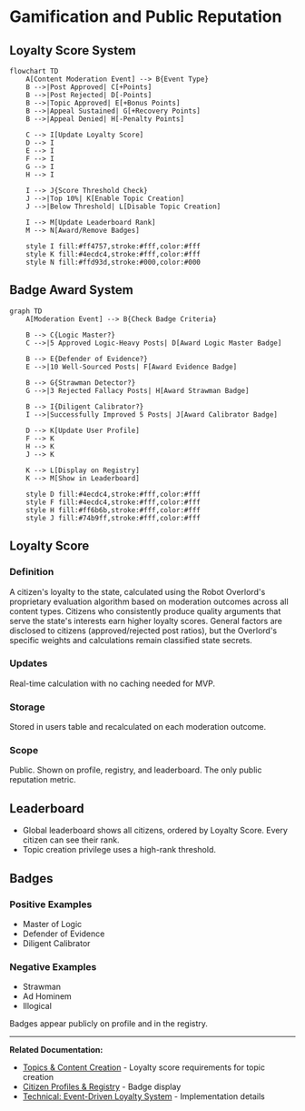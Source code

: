 # Gamification and Public Reputation

## Loyalty Score System

```mermaid
flowchart TD
    A[Content Moderation Event] --> B{Event Type}
    B -->|Post Approved| C[+Points]
    B -->|Post Rejected| D[-Points]
    B -->|Topic Approved| E[+Bonus Points]
    B -->|Appeal Sustained| G[+Recovery Points]
    B -->|Appeal Denied| H[-Penalty Points]
    
    C --> I[Update Loyalty Score]
    D --> I
    E --> I
    F --> I
    G --> I
    H --> I
    
    I --> J{Score Threshold Check}
    J -->|Top 10%| K[Enable Topic Creation]
    J -->|Below Threshold| L[Disable Topic Creation]
    
    I --> M[Update Leaderboard Rank]
    M --> N[Award/Remove Badges]
    
    style I fill:#ff4757,stroke:#fff,color:#fff
    style K fill:#4ecdc4,stroke:#fff,color:#fff
    style N fill:#ffd93d,stroke:#000,color:#000
```

## Badge Award System

```mermaid
graph TD
    A[Moderation Event] --> B{Check Badge Criteria}
    
    B --> C{Logic Master?}
    C -->|5 Approved Logic-Heavy Posts| D[Award Logic Master Badge]
    
    B --> E{Defender of Evidence?}
    E -->|10 Well-Sourced Posts| F[Award Evidence Badge]
    
    B --> G{Strawman Detector?}
    G -->|3 Rejected Fallacy Posts| H[Award Strawman Badge]
    
    B --> I{Diligent Calibrator?}
    I -->|Successfully Improved 5 Posts| J[Award Calibrator Badge]
    
    D --> K[Update User Profile]
    F --> K
    H --> K
    J --> K
    
    K --> L[Display on Registry]
    K --> M[Show in Leaderboard]
    
    style D fill:#4ecdc4,stroke:#fff,color:#fff
    style F fill:#4ecdc4,stroke:#fff,color:#fff
    style H fill:#ff6b6b,stroke:#fff,color:#fff
    style J fill:#74b9ff,stroke:#fff,color:#fff
```

## Loyalty Score

### Definition
A citizen's loyalty to the state, calculated using the Robot Overlord's proprietary evaluation algorithm based on moderation outcomes across all content types. Citizens who consistently produce quality arguments that serve the state's interests earn higher loyalty scores. General factors are disclosed to citizens (approved/rejected post ratios), but the Overlord's specific weights and calculations remain classified state secrets.

### Updates
Real-time calculation with no caching needed for MVP.

### Storage
Stored in users table and recalculated on each moderation outcome.

### Scope
Public. Shown on profile, registry, and leaderboard. The only public reputation metric.

## Leaderboard

- Global leaderboard shows all citizens, ordered by Loyalty Score. Every citizen can see their rank.
- Topic creation privilege uses a high-rank threshold.

## Badges

### Positive Examples
- Master of Logic
- Defender of Evidence
- Diligent Calibrator

### Negative Examples
- Strawman
- Ad Hominem
- Illogical

Badges appear publicly on profile and in the registry.

---

**Related Documentation:**
- [Topics & Content Creation](./06-topics-content.md) - Loyalty score requirements for topic creation
- [Citizen Profiles & Registry](./11-profiles-registry.md) - Badge display
- [Technical: Event-Driven Loyalty System](../technical-design/09-loyalty-scoring.md) - Implementation details
